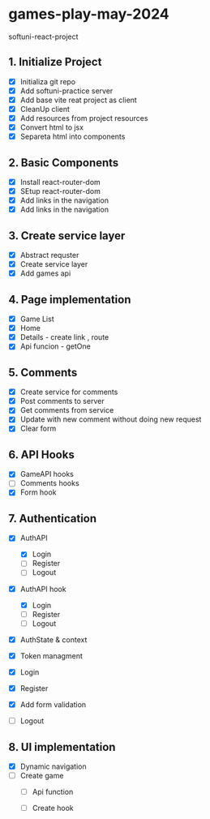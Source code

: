 # games-play-may-2024

softuni-react-project

## 1. Initialize Project

- [x] Initializa git repo
- [x] Add softuni-practice server
- [x] Add base vite reat project as client
- [x] CleanUp client
- [x] Add resources from project resources
- [x] Convert html to jsx
- [x] Separeta html into components

## 2. Basic Components

- [x] Install react-router-dom
- [x] SEtup react-router-dom
- [x] Add links in the navigation
- [x] Add links in the navigation
## 3. Create service layer
- [x] Abstract requster 
- [x] Create service layer 
- [x] Add games api 

## 4. Page implementation
- [x] Game List
- [x] Home
- [x] Details  - create link , route
- [x]  Api funcion - getOne
## 5. Comments
- [x] Create service for comments
- [x] Post comments to server
- [x] Get comments from service
- [x] Update with new comment without doing new request
- [x] Clear form 
## 6. API Hooks
- [x] GameAPI hooks
- [ ] Comments hooks
- [x] Form hook
## 7. Authentication
- [x] AuthAPI  
    - [x] Login
    - [ ] Register
    - [ ] Logout
- [x] AuthAPI hook  
    - [x] Login
    - [ ] Register
    - [ ] Logout
  
- [x] AuthState & context
- [x] Token managment
- [x] Login
- [x] Register
- [x] Add form validation
- [ ] Logout

 

## 8. UI implementation
- [x] Dynamic navigation
- [ ] Create game
  - [ ] Api function
  - [ ] Create hook
 